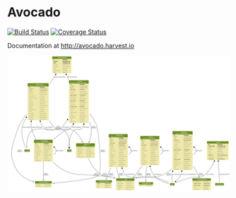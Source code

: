 # Avocado

[![Build Status](https://travis-ci.org/chop-dbhi/avocado.svg?branch=master)](https://travis-ci.org/chop-dbhi/avocado) [![Coverage Status](https://img.shields.io/coveralls/chop-dbhi/avocado.svg)](https://coveralls.io/r/chop-dbhi/avocado)

Documentation at http://avocado.harvest.io

![Avocado ER Diagram](./avocado_erd.png)
